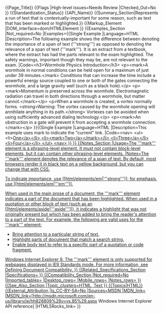 {{Page_Title}}
{{Flags
|High-level issues=Needs Review
|Checked_Out=No
}}
{{Standardization_Status}}
{{API_Name}}
{{Summary_Section|Represents a run of text that is contextually-important for some reason, such as text that has been marked or highlighted.}}
{{Markup_Element
|DOM_interface=dom/HTMLElement
}}
{{Examples_Section
|Not_required=No
|Examples={{Single Example
|Language=HTML
|Description=The following example shows the difference between denoting the importance of a span of text ('''strong''') as opposed to denoting the relevance of a span of text ('''mark'''). It is an extract from a textbook, where the extract has had the parts relevant to the exam highlighted. The safety warnings, important though they may be, are not relevant to the exam.
|Code=&lt;h3&gt;Wormhole Physics Introduction&lt;/h3&gt;
&lt;p&gt;&lt;mark&gt;A wormhole in normal conditions can be held open for a
maximum of just under 39 minutes.&lt;/mark&gt; Conditions that can increase
the time include a powerful energy source coupled to one or both of
the gates connecting the wormhole, and a large gravity well (such as a
black hole).&lt;/p&gt;
&lt;p&gt;&lt;mark&gt;Momentum is preserved across the wormhole. Electromagnetic
radiation can travel in both directions through a wormhole,
but matter cannot.&lt;/mark&gt;&lt;/p&gt;
&lt;p&gt;When a wormhole is created, a vortex normally forms.
&lt;strong&gt;Warning: The vortex caused by the wormhole opening will
annihilate anything in its path.&lt;/strong&gt; Vortexes can be avoided when
using sufficiently advanced dialing technology.&lt;/p&gt;
&lt;p&gt;&lt;mark&gt;An obstruction in a gate will prevent it from accepting a
wormhole connection.&lt;/mark&gt;&lt;/p&gt;
}}{{Single Example
|Language=HTML
|Description=This example uses mark to indicate the "current" link.
|Code=&lt;nav>
  &lt;ul>
    &lt;li><a href="/one">One&lt;/a>&lt;/li>
    &lt;li>&lt;mark><a href="/two">Two&lt;/a>&lt;/mark>&lt;/li>
    &lt;li><a href="/three">Three&lt;/a>&lt;/li>
    &lt;li><a href="/four">Four&lt;/a>&lt;/li>
  &lt;/ul>
&lt;nav>
}}
}}
{{Notes_Section
|Usage=The '''mark''' element is a phrasing-level element. It must not contain block-level elements, but it can contain other phrasing-level elements.
|Notes=The '''mark''' element denotes the relevance of a span of text. By default, most browsers render it in black text on a yellow background, but you can change that with CSS.

To indicate importance, use [[html/elements/em|'''strong''']]; for emphasis, use [[html/elements/em|'''em''']].

When used in the main prose of a document, the '''mark''' element indicates a part of the document that has been highlighted. When used in a quotation or other block of text (such as an [[html/elements/aside|'''aside''']]), it indicates a highlight that was not originally present but which has been added to bring the reader's attention to a part of the text. For example, the following are valid uses for the '''mark''' element:

* Bring attention to a particular string of text.
* Highlight parts of document that match a search string.
* Enable body text to refer to a specific part of a quotation or code fragment.

Windows Internet Explorer 9.  The '''mark''' element is only supported for webpages displayed in IE9 Standards mode. For more information, see Defining Document Compatibility.
}}
{{Related_Specifications_Section
|Specifications=
}}
{{Compatibility_Section
|Not_required=No
|Imported_tables=
|Desktop_rows=
|Mobile_rows=
|Notes_rows=
}}
{{See_Also_Section
|Topic_clusters=HTML, Text
}}
{{Topics|HTML}}
{{External_Attribution
|Is_CC-BY-SA=No
|Sources=MSDN
|MDN_link=
|MSDN_link=[http://msdn.microsoft.com/en-us/library/ie/hh828809%28v=vs.85%29.aspx Windows Internet Explorer API reference]
|HTML5Rocks_link=
}}